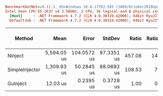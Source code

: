 ``` ini

BenchmarkDotNet=v0.11.3, OS=Windows 10.0.17763.503 (1809/October2018Update/Redstone5)
Intel Xeon CPU E5-2637 v4 3.50GHz, 2 CPU, 16 logical and 8 physical cores
  [Host]     : .NET Framework 4.7.2 (CLR 4.0.30319.42000), 64bit RyuJIT-v4.7.3416.0
  DefaultJob : .NET Framework 4.7.2 (CLR 4.0.30319.42000), 64bit RyuJIT-v4.7.3416.0


```
|         Method |        Mean |       Error |     StdDev |  Ratio | RatioSD | Gen 0/1k Op | Gen 1/1k Op | Gen 2/1k Op | Allocated Memory/Op |
|--------------- |------------:|------------:|-----------:|-------:|--------:|------------:|------------:|------------:|--------------------:|
|        Ninject | 5,594.05 us | 104.0572 us | 97.3351 us | 457.08 |   14.18 |     39.0625 |     15.6250 |           - |           269.38 KB |
| SimpleInjector | 1,309.93 us |  50.2845 us | 88.0692 us | 108.53 |    7.55 |     19.5313 |      1.9531 |           - |           123.96 KB |
|       GuInject |    12.03 us |   0.2395 us |  0.3728 us |   1.00 |    0.00 |      1.2360 |      0.0153 |           - |             7.69 KB |
